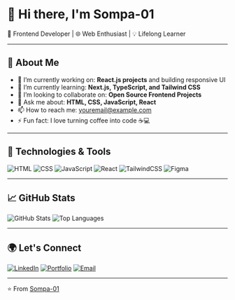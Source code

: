 # 👋 Hi there, I'm Sompa-01

🎨 Frontend Developer | 🌐 Web Enthusiast | 💡 Lifelong Learner

---

## 💼 About Me

- 🔭 I’m currently working on: **React.js projects** and building responsive UI
- 🌱 I’m currently learning: **Next.js, TypeScript, and Tailwind CSS**
- 👯 I’m looking to collaborate on: **Open Source Frontend Projects**
- 💬 Ask me about: **HTML, CSS, JavaScript, React**
- 📫 How to reach me: [youremail@example.com](mailto:youremail@example.com)
- ⚡ Fun fact: I love turning coffee into code ☕💻

---

## 🔧 Technologies & Tools

![HTML](https://img.shields.io/badge/HTML5-E34F26?logo=html5&logoColor=white&style=for-the-badge)
![CSS](https://img.shields.io/badge/CSS3-1572B6?logo=css3&logoColor=white&style=for-the-badge)
![JavaScript](https://img.shields.io/badge/JavaScript-F7DF1E?logo=javascript&logoColor=black&style=for-the-badge)
![React](https://img.shields.io/badge/React-20232A?logo=react&logoColor=61DAFB&style=for-the-badge)
![TailwindCSS](https://img.shields.io/badge/TailwindCSS-38B2AC?logo=tailwind-css&logoColor=white&style=for-the-badge)
![Figma](https://img.shields.io/badge/Figma-F24E1E?logo=figma&logoColor=white&style=for-the-badge)

---

## 📈 GitHub Stats

![GitHub Stats](https://github-readme-stats.vercel.app/api?username=Sompa-01&show_icons=true&theme=radical)
![Top Languages](https://github-readme-stats.vercel.app/api/top-langs/?username=Sompa-01&layout=compact&theme=radical)

---

## 🌍 Let's Connect

[![LinkedIn](https://img.shields.io/badge/LinkedIn-blue?logo=linkedin&style=for-the-badge)](https://www.linkedin.com/in/your-link)
[![Portfolio](https://img.shields.io/badge/Portfolio-000?logo=vercel&style=for-the-badge)](https://yourportfolio.com)
[![Email](https://img.shields.io/badge/Email-D14836?logo=gmail&logoColor=white&style=for-the-badge)](mailto:youremail@example.com)

---

⭐️ From [Sompa-01](https://github.com/Sompa-01)

